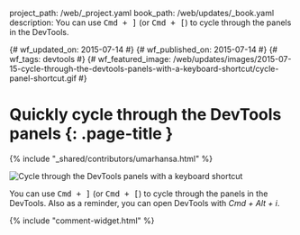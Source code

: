 project_path: /web/_project.yaml
book_path: /web/updates/_book.yaml
description: You can use <kbd class='kbd'>Cmd + ]</kbd> (or <kbd class='kbd'>Cmd + [</kbd>) to cycle through the panels in the DevTools.

{# wf_updated_on: 2015-07-14 #}
{# wf_published_on: 2015-07-14 #}
{# wf_tags: devtools #}
{# wf_featured_image: /web/updates/images/2015-07-15-cycle-through-the-devtools-panels-with-a-keyboard-shortcut/cycle-panel-shortcut.gif #}

# Quickly cycle through the DevTools panels {: .page-title }

{% include "_shared/contributors/umarhansa.html" %}


<img src="/web/updates/images/2015-07-15-cycle-through-the-devtools-panels-with-a-keyboard-shortcut/cycle-panel-shortcut.gif" alt="Cycle through the DevTools panels with a keyboard shortcut">

You can use <kbd class="kbd">Cmd + ]</kbd> (or <kbd class="kbd">Cmd + [</kbd>) to cycle through the panels in the DevTools. Also as a reminder, you can open DevTools with <em>Cmd + Alt + i</em>.




		


{% include "comment-widget.html" %}
